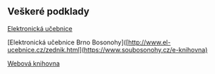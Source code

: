 ## Veškeré podklady


[Elektronická učebnice](https://eluc.ikap.cz/verejne/ucebnice/25/lekce)

[Elektronická učebnice Brno Bosonohy]([http://www.el-ucebnice.cz/zednik.html](https://www.soubosonohy.cz/e-knihovna)

[Webová knihovna](https://ejmskoly.publi.cz/?filter=free)
